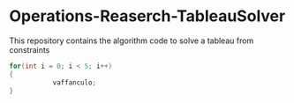# Operations-Reaserch-TableauSolver
This repository contains the algorithm code to solve a tableau from constraints
```java
for(int i = 0; i < 5; i++)
{
           vaffanculo; 
}
``` 
